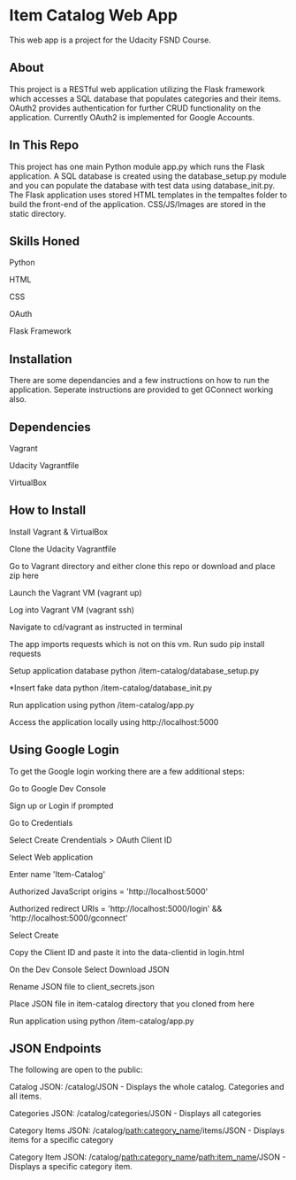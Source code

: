 # Item Catalog Web App
This web app is a project for the Udacity FSND Course.

## About
This project is a RESTful web application utilizing the Flask framework which accesses a SQL database that populates categories and their items. OAuth2 provides authentication for further CRUD functionality on the application. Currently OAuth2 is implemented for Google Accounts.

## In This Repo
This project has one main Python module app.py which runs the Flask application. A SQL database is created using the database_setup.py module and you can populate the database with test data using database_init.py. The Flask application uses stored HTML templates in the tempaltes folder to build the front-end of the application. CSS/JS/Images are stored in the static directory.

## Skills Honed
Python

HTML

CSS

OAuth

Flask Framework

## Installation
There are some dependancies and a few instructions on how to run the application. Seperate instructions are provided to get GConnect working also.

## Dependencies
Vagrant

Udacity Vagrantfile

VirtualBox

## How to Install
Install Vagrant & VirtualBox

Clone the Udacity Vagrantfile

Go to Vagrant directory and either clone this repo or download and place zip here

Launch the Vagrant VM (vagrant up)

Log into Vagrant VM (vagrant ssh)

Navigate to cd/vagrant as instructed in terminal

The app imports requests which is not on this vm. Run sudo pip install requests

Setup application database python /item-catalog/database_setup.py

*Insert fake data python /item-catalog/database_init.py

Run application using python /item-catalog/app.py

Access the application locally using http://localhost:5000


## Using Google Login
To get the Google login working there are a few additional steps:

Go to Google Dev Console

Sign up or Login if prompted

Go to Credentials

Select Create Crendentials > OAuth Client ID

Select Web application

Enter name 'Item-Catalog'

Authorized JavaScript origins = 'http://localhost:5000'

Authorized redirect URIs = 'http://localhost:5000/login' && 'http://localhost:5000/gconnect'

Select Create

Copy the Client ID and paste it into the data-clientid in login.html

On the Dev Console Select Download JSON

Rename JSON file to client_secrets.json

Place JSON file in item-catalog directory that you cloned from here

Run application using python /item-catalog/app.py

## JSON Endpoints
The following are open to the public:

Catalog JSON: /catalog/JSON - Displays the whole catalog. Categories and all items.

Categories JSON: /catalog/categories/JSON - Displays all categories

Category Items JSON: /catalog/<path:category_name>/items/JSON - Displays items for a specific category

Category Item JSON: /catalog/<path:category_name>/<path:item_name>/JSON - Displays a specific category item.
